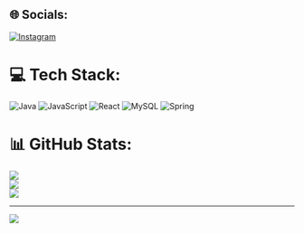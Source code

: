 
## 🌐 Socials:
[![Instagram](https://img.shields.io/badge/Instagram-%23E4405F.svg?logo=Instagram&logoColor=white)](https://instagram.com/_hh218_) 

# 💻 Tech Stack:
![Java](https://img.shields.io/badge/java-%23ED8B00.svg?style=for-the-badge&logo=openjdk&logoColor=white) ![JavaScript](https://img.shields.io/badge/javascript-%23323330.svg?style=for-the-badge&logo=javascript&logoColor=%23F7DF1E) ![React](https://img.shields.io/badge/react-%2320232a.svg?style=for-the-badge&logo=react&logoColor=%2361DAFB) ![MySQL](https://img.shields.io/badge/mysql-4479A1.svg?style=for-the-badge&logo=mysql&logoColor=white) ![Spring](https://img.shields.io/badge/spring-%236DB33F.svg?style=for-the-badge&logo=spring&logoColor=white)
# 📊 GitHub Stats:
![](https://github-readme-stats.vercel.app/api?username=daohuyhoang&theme=shadow_green&hide_border=true&include_all_commits=false&count_private=false)<br/>
![](https://github-readme-streak-stats.herokuapp.com/?user=daohuyhoang&theme=shadow_green&hide_border=true)<br/>
![](https://github-readme-stats.vercel.app/api/top-langs/?username=daohuyhoang&theme=shadow_green&hide_border=true&include_all_commits=false&count_private=false&layout=compact)

---
[![](https://visitcount.itsvg.in/api?id=daohuyhoang&icon=0&color=0)](https://visitcount.itsvg.in)

<!-- Proudly created with GPRM ( https://gprm.itsvg.in ) -->
